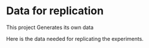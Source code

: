 # Data for replication
This project Generates its own data

Here is the data needed for replicating the experiments. 
